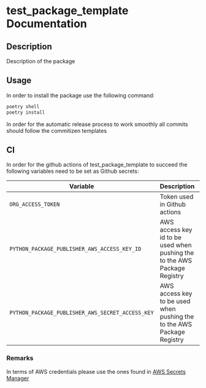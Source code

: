 # test_package_template Documentation

## Description

Description of the package

## Usage

In order to install the package use the following command:

```bash
poetry shell
poetry install
```

In order  for  the automatic release  process to work  smoothly  all  commits should follow  the commitizen templates

## CI

In order for the github actions of test_package_template to succeed the following variables need
to be set as Github secrets:

|Variable|Description|Required|Default|
|--------|-----------|--------|-------|
|`ORG_ACCESS_TOKEN`|Token used in Github actions|True||
|`PYTHON_PACKAGE_PUBLISHER_AWS_ACCESS_KEY_ID`|AWS access key id to be used when pushing the to the AWS Package Registry|True||
|`PYTHON_PACKAGE_PUBLISHER_AWS_SECRET_ACCESS_KEY`|AWS access key to be used when pushing the to the AWS Package Registry|True||
### Remarks

In  terms of AWS credentials please use the ones found in [AWS Secrets Manager](https://console.aws.amazon.com/secretsmanager/home?region=us-east-1#/secret?name=github-python-packages-publisher-aws-credentials)
